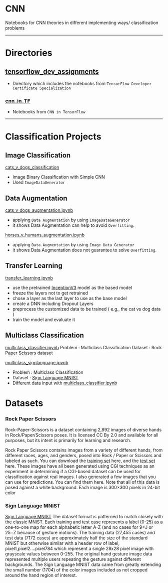 # CNN
Notebooks for CNN theories in different implementing ways/ classification problems
____________________________________________________________
# Directories

## [tensorflow_dev_assignments](https://github.com/yiyichanmyae/CNN/tree/main/tensorflow_dev_assignments)
- Directory which includes the notebooks from `TensorFlow Developer Certificate Specialization`

### [cnn_in_TF](https://github.com/yiyichanmyae/CNN/tree/main/tensorflow_dev_assignments/cnn_in_TF)
- Notebooks from `CNN in TensorFlow`

______________________________________________________________
# Classification Projects

## Image Classification
[cats_v_dogs_classification](https://github.com/yiyichanmyae/CNN/blob/main/tensorflow_dev_assignments/cnn_in_TF/C2W1_Assignment_cats_v_dogs_classification.ipynb)
- Image Binary Classification with Simple CNN
- Used `ImageDataGenerator`

## Data Augmentation
[cats_v_dogs_augmentation.ipynb](https://github.com/yiyichanmyae/CNN/blob/main/tensorflow_dev_assignments/cnn_in_TF/C2W2_Lab1_cats_v_dogs_augmentation.ipynb)
- applying `Data Augmentation` by using `ImageDataGenerator`
- it shows Data Augmentation can help to avoid `Overfitting`.

[horses_v_humans_augmentation.ipynb](https://github.com/yiyichanmyae/CNN/blob/main/tensorflow_dev_assignments%20/cnn_in_TF/C2W2_Lab2_horses_v_humans_augmentation.ipynb)
- applying `Data Augmentation` by using `Image Data Generator`
- it shows Data Augmentation does not guarantee to solve `Overfitting`.

## Transfer Learning
[transfer_learning.ipynb](https://github.com/yiyichanmyae/CNN/blob/main/tensorflow_dev_assignments/cnn_in_TF/C2W3_Lab1_transfer_learning.ipynb)
- use the pretrained [InceptionV3](https://storage.googleapis.com/mledu-datasets/inception_v3_weights_tf_dim_ordering_tf_kernels_notop.h5) model as the based model
- freeze the layers not to get retrained
- chose a layer as the last layer to use as the base model
- create a DNN including Dropout Layers
- preprocess the customized data to be trained ( e.g., the cat vs dog data )
- train the model and evaluate it

## Multiclass Classification
[multiclass_classifier.ipynb](https://github.com/yiyichanmyae/CNN/blob/main/tensorflow_dev_assignments/cnn_in_TF/C2W4_Lab1_multi_class_classifier.ipynb)
Problem : Multiclass Classification
Dataset : Rock Paper Scissors dataset

[multiclass_signlanguage.ipynb](https://github.com/yiyichanmyae/CNN/blob/main/tensorflow_dev_assignments/cnn_in_TF/C2W4_Assignment_SignLanguage.ipynb)
- Problem : Multiclass Classification
- Dataset : [Sign Language MNIST](https://www.kaggle.com/datasets/datamunge/sign-language-mnist)
- Different data input with [multiclass_classifier.ipynb](https://github.com/yiyichanmyae/CNN/blob/main/tensorflow_dev_assignments/cnn_in_TF/C2W4_Lab1_multi_class_classifier.ipynb)

# Datasets

### Rock Paper Scissors
Rock-Paper-Scissors is a dataset containing 2,892 images of diverse hands in Rock/Paper/Scissors poses. It is licensed 
CC By 2.0 and available for all purposes, but its intent is primarily for learning and research.

Rock Paper Scissors contains images from a variety of different hands,  from different races, ages, and genders, posed into Rock / Paper or Scissors and labeled as such. You can download the [training set](https://storage.googleapis.com/tensorflow-1-public/course2/week4/rps.zip) here, and the [test set](https://storage.googleapis.com/tensorflow-1-public/course2/week4/rps-test-set.zip) here. These images have all been generated using CGI techniques as an experiment in determining if a CGI-based dataset can be used for classification against real images. I also generated a few images that you can use for predictions. You can find them 
here.
Note that all of this data is posed against a white background.
Each image is 300×300 pixels in 24-bit color

### Sign Language MNIST
[Sign Language MNIST](https://www.kaggle.com/datasets/datamunge/sign-language-mnist) 
The dataset format is patterned to match closely with the classic MNIST. Each training and test case represents a label (0-25) as a one-to-one map for each alphabetic letter A-Z (and no cases for 9=J or 25=Z because of gesture motions). The training data (27,455 cases) and test data (7172 cases) are approximately half the size of the standard MNIST but otherwise similar with a header row of label, pixel1,pixel2….pixel784 which represent a single 28x28 pixel image with grayscale values between 0-255. The original hand gesture image data represented multiple users repeating the gesture against different backgrounds. The Sign Language MNIST data came from greatly extending the small number (1704) of the color images included as not cropped around the hand region of interest. 

